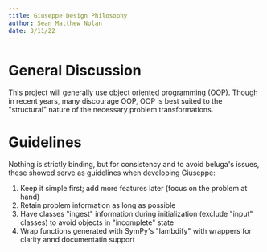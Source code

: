 ```yaml
---
title: Giuseppe Design Philosophy
author: Sean Matthew Nolan
date: 3/11/22
---
```


# General Discussion

This project will generally use object oriented programming (OOP).
Though in recent years, many discourage OOP, OOP is best suited to the "structural" nature of the necessary problem transformations.

# Guidelines

Nothing is strictly binding, but for consistency and to avoid beluga's issues, these showed serve as guidelines when developing Giuseppe:

1. Keep it simple first; add more features later (focus on the problem at hand)
2. Retain problem information as long as possible
3. Have classes "ingest" information during initialization (exclude "input" classes) to avoid objects in "incomplete" state
4. Wrap functions generated with SymPy's "lambdify" with wrappers for clarity annd documentatin support

